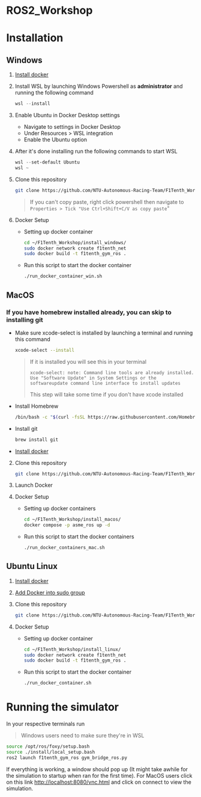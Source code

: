 # ROS2_Workshop
  
# Installation

## Windows

1. [Install docker](https://desktop.docker.com/win/main/amd64/Docker%20Desktop%20Installer.exe)
3. Install WSL by launching Windows Powershell as **administrator** and running the following command
   
    ```powershell
    wsl --install
    ```
    
4. Enable Ubuntu in Docker Desktop settings
    - Navigate to settings in Docker Desktop
    - Under Resources > WSL integration
    - Enable the Ubuntu option
  
5. After it's done installing run the following commands to start WSL

   ```powershell
   wsl --set-default Ubuntu
   wsl ~
   ```
6. Clone this repository
   ```sh
   git clone https://github.com/NTU-Autonomous-Racing-Team/F1Tenth_Workshop.git ~/F1Tenth_Workshop/
   ```
   > If you can't copy paste, right click powershell then navigate to `Properties > Tick "Use Ctrl+Shift+C/V as copy paste`"
8. Docker Setup
    - Setting up docker container
      
      ```sh
      cd ~/F1Tenth_Workshop/install_windows/
      sudo docker network create f1tenth_net
      sudo docker build -t f1tenth_gym_ros .
      ```

    - Run this script to start the docker container
      ```sh
      ./run_docker_container_win.sh
      ```
      
## MacOS

### **If you have homebrew installed already, you can skip to installing git**
   - Make sure xcode-select is installed by launching a terminal and running this command
     ```sh
     xcode-select --install
     ```
     > If it is installed you will see this in your terminal
     >
     > `xcode-select: note: Command line tools are already installed. Use "Software Update" in System Settings or the softwareupdate command line interface to install updates`
     > 
     > This step will take some time if you don't have xcode installed
   - Install Homebrew
     ```sh
     /bin/bash -c "$(curl -fsSL https://raw.githubusercontent.com/Homebrew/install/HEAD/install.sh)"
     ```
   - Install git
   
     ```sh
     brew install git
     ```
   - [Install docker](https://docs.docker.com/desktop/install/mac-install/)
2.  Clone this repository
   
     ```sh
     git clone https://github.com/NTU-Autonomous-Racing-Team/F1Tenth_Workshop.git ~/F1Tenth_Workshop/
     ```
3. Launch Docker
4. Docker Setup
    - Setting up docker containers
      ```sh
      cd ~/F1Tenth_Workshop/install_macos/
      docker compose -p asme_ros up -d
      ```
    
    - Run this script to start the docker containers
      ```sh
      ./run_docker_containers_mac.sh
      ```
      
## Ubuntu Linux

1. [Install docker](https://docs.docker.com/engine/install/ubuntu/)
2. [Add Docker into sudo group ](https://docs.docker.com/engine/install/linux-postinstall/)
3. Clone this repository
   
    ```sh
    git clone https://github.com/NTU-Autonomous-Racing-Team/F1Tenth_Workshop.git ~/F1Tenth_Workshop/
    ```
    
5. Docker Setup
    - Setting up docker container      
      ```sh
      cd ~/F1Tenth_Workshop/install_linux/
      sudo docker network create f1tenth_net
      sudo docker build -t f1tenth_gym_ros .
      ```

    - Run this script to start the docker container
      ```sh
      ./run_docker_container.sh
      ```

# Running the simulator

In your respective terminals run 
> Windows users need to make sure they're in WSL
```sh
source /opt/ros/foxy/setup.bash
source ./install/local_setup.bash
ros2 launch f1tenth_gym_ros gym_bridge_ros.py
```
If everything is working, a window should pop up (It might take awhile for the simulation to startup when ran for the first time). For MacOS users click on this link [http://localhost:8080/vnc.html](http://localhost:8080/vnc.html) and click on connect to view the simulation.
